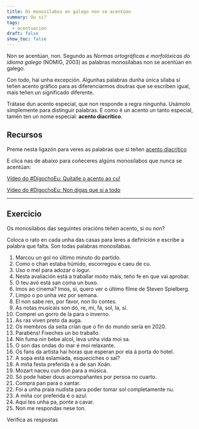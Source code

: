 ```yaml
---
title: Os monosílabos en galego non se acentúan
summary: Ou si?
tags:
  - acentuacion
draft: false
show_toc: false
---
```

Non se acentúan, non. Segundo as *Normas ortográficas e morfolóxicas do idioma galego* (NOMIG, 2003) as palabras monosílabas non se acentúan en galego.

Con todo, hai unha excepción. Algunhas palabras dunha única sílaba si teñen acento gráfico para as diferenciarmos doutras que se escriben igual, mais teñen un significado diferente.

Trátase dun acento especial, que non responde a regra ningunha. Usámolo simplemente para distinguir palabras. E como é un acento un tanto especial, tamén ten un nome especial: **acento diacrítico**.

## Recursos

Preme nesta ligazón para veres as palabras que si teñen [acento diacrítico](https://laurarubio.net/posts/o-acento-diacritico-1/)

E clica nas de abaixo para coñeceres algúns monosílabos que nunca se acentúan:[](https://www.youtube.com/watch?v=VtBV9-5gkVM)

[Vídeo do #DígochoEu: Quítalle o acento ao cu!](https://www.youtube.com/watch?v=VtBV9-5gkVM)

[Vídeo do #DígochoEu: Non digas que si a todo](https://www.youtube.com/watch?v=UzkerarcTXU)

- - -

## Exercicio

Os monosílabos das seguintes oracións teñen acento, si ou non?

Coloca o rato en cada unha das casas para leres a definición e escribe a palabra que falta. Son todas palabras monosílabas.

1. Marcou un <e-answer tip="Entrada da bóla na portaría adversaria.">gol</e-answer> no último minuto do partido.
2. Como o <e-answer tip="A superficie que pisamos.">chan</e-answer> estaba húmido, escorregou e caeu de <e-answer tip="Un sinónimo de nádegas.">cu</e-answer>.
3. Uso o <e-answer tip="Substancia doce producida polas abellas.">mel</e-answer> para adozar o iogur.
4. Nesta avaliación está a traballar moito <e-answer tip="Adverbio co que indicamos un aumento da cantidade ou intensidade.">máis</e-answer>, teño <e-answer tip="Actitude de quen acredita en algo.">fe</e-answer> en que vai aprobar.
5. O teu avó está <e-answer tip="Con boa saúde.">san</e-answer> coma un buxo.
6. Imos ao cinema? Imos, <e-answer tip="Adverbio para afirmar.">si</e-answer>, quero ver o último filme de Steven Spielberg.
7. Limpo o <e-answer tip="Partículas que andan suspensas no ar ou que se depositan sobre os obxectos.">po</e-answer> unha vez <e-answer tip="Preposición para introducir tempo.">por</e-answer> semana.
8. El non sabe <e-answer tip="Un sinónimo de nada.">ren</e-answer>, por favor, non llo contes.
9. As notas musicais son <e-answer tip="1ª nota musical.">dó</e-answer>,
   <e-answer tip="2ª nota musical.">re</e-answer>,
   <e-answer tip="3ª nota musical.">mi</e-answer>,
   <e-answer tip="4ª nota musical.">fa</e-answer>,
   <e-answer tip="5ª nota musical.">sol</e-answer>,
   <e-answer tip="6ª nota musical.">la</e-answer>,
   <e-answer tip="7ª nota musical.">si</e-answer>.
10. Comprei un gorro de <e-answer tip="Tecido de pelo da ovelha ou do carneiro.">la</e-answer> para o inverno.
11. As <e-answer tip="Anfibios de cor verde que viven en lugares con auga.">ras</e-answer> viven preto da auga.
12. Os membros da seita crían que o <e-answer tip="Un sinónimo de final.">fin</e-answer> do mundo sería en 2020.
13. Parabéns! Fixeches un <e-answer tip="Ben e con calidade.">bo</e-answer> traballo.
14. Nin fuma nin bebe alcol, leva unha vida moi <e-answer tip="Un sinónimo de saudábel.">sa</e-answer>.
15. O <e-answer tip="Sensación percibida polo ouvido.">son</e-answer> das ondas do <e-answer tip="Masa de auga salgada.">mar</e-answer> é moi relaxante.
16. Os <e-answer tip="Un sinónimo de seguidores.">fans</e-answer> da artista hai horas que esperan por ela á porta do hotel.
17. A sopa está eslamiada, esqueciches o <e-answer tip="Substancia usada para salgar alimentos.">sal</e-answer>?
18. A miña festa preferida é a de <e-answer tip="Forma de reducida de Santo que usamos antes de nomes que comezan por consoante.">san</e-answer> Xoán.
19. Mozart naceu cun <e-answer tip="Habilidade innata.">don</e-answer> para a música.
20. <e-answer tip="Un sinónimo de unicamente">Só</e-answer> pode haber dous acompañantes por persoa no cuarto.
21. Compra <e-answer tip="Alimento básico elaborado con fariña de trigo, auga e lévedo.">pan</e-answer> para o xantar.
22. Foi a unha praia nudista para poder tomar <e-answer tip="Estrela que nos dá luz e calor.">sol</e-answer> completamente <e-answer tip="Sem roupa.">nu</e-answer>.
23. A miña <e-answer tip="O arco da vella ten 7.">cor</e-answer> preferida <e-answer tip="3ª singular do verbo ser.">é</e-answer> o azul.
24. Aquí tes unha <e-answer tip="Utensilio usado para facer buracos no chan e retirar a terra.">pa</e-answer>, ponte a cavar.
25. Non me respondas nese <e-answer tip="Volume ou calidade da voz.">ton</e-answer>.

<e-validate>Verifica as respostas</e-validate>
